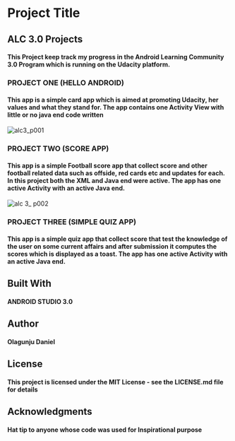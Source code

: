 
# Project Title
## ALC 3.0 Projects

#### This Project keep track my progress in the Android Learning Community 3.0 Program which is running on the Udacity platform.

### PROJECT ONE (HELLO ANDROID)
#### This app is a simple card app which is aimed at promoting Udacity, her values and what they stand for. The app contains one Activity View with little or no java end code written
![alc3_p001](https://user-images.githubusercontent.com/26861798/40879561-eacf6974-6699-11e8-8793-cb24e957c369.png)


### PROJECT TWO (SCORE APP)
#### This app is a simple Football score app that collect score and other football related data  such as offside, red cards etc and updates for each. In this project both the XML and Java end were active. The app has one active Activity with an active Java end.
![alc 3_ p002](https://user-images.githubusercontent.com/26861798/40879577-3d077a2e-669a-11e8-8670-f54f6c8f888a.gif)

### PROJECT THREE (SIMPLE QUIZ APP)
#### This app is a simple quiz app that collect score that test the knowledge of the user on some current affairs and after submission it computes the scores which is displayed as a toast. The app has one active Activity with an active Java end.
## Built With
#### ANDROID STUDIO 3.0 


## Author
#### Olagunju Daniel


## License
#### This project is licensed under the MIT License - see the LICENSE.md file for details

## Acknowledgments
#### Hat tip to anyone whose code was used for Inspirational purpose
